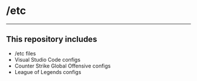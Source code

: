 # /etc

---

## This repository includes
* /etc files
* Visual Studio Code configs
* Counter Strike Global Offensive configs
* League of Legends configs
